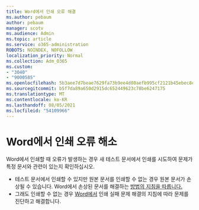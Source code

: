 ```yaml
---
title: Word에서 인쇄 오류 해결
ms.author: pebaum
author: pebaum
manager: scotv
ms.audience: Admin
ms.topic: article
ms.service: o365-administration
ROBOTS: NOINDEX, NOFOLLOW
localization_priority: Normal
ms.collection: Adm_O365
ms.custom:
- "3040"
- "9000585"
ms.openlocfilehash: 5b3aee7d7beae7629fa73b9ee4d80aefb995cf2121b45ebec8e224c28c99489e
ms.sourcegitcommit: b5f7da89a650d2915dc652449623c78be6247175
ms.translationtype: MT
ms.contentlocale: ko-KR
ms.lasthandoff: 08/05/2021
ms.locfileid: "54109966"
---
```

# <a name="resolving-print-failures-in-word"></a>Word에서 인쇄 오류 해소

Word에서 인쇄할 때 오류가 발생하는 경우 새 테스트 문서에서 인쇄를 시도하여 문제가 특정 문서와 관련이 있는지 확인하십시오.

- 테스트 문서에서 인쇄할 수 있지만 원본 문서를 인쇄할 수 없는 경우 원본 문서가 손상될 수 있습니다. Word에서 손상된 문서를 해결하는 [방법의 지침을 따릅니다.](https://docs.microsoft.com/office/troubleshoot/word/damaged-documents-in-word#update-microsoft-office-and-windows)
- 그래도 인쇄할 수 없는 경우 [Word에서](https://docs.microsoft.com/office/troubleshoot/word/print-failures-in-word) 인쇄 실패 문제 해결의 지침에 따라 문제를 진단하고 해결합니다.